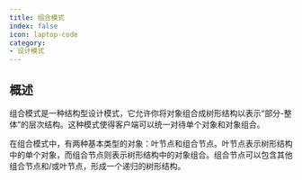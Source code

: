 ```yaml
---
title: 组合模式
index: false
icon: laptop-code
category:
- 设计模式
---
```


## 概述

组合模式是一种结构型设计模式，它允许你将对象组合成树形结构以表示“部分-整体”的层次结构。这种模式使得客户端可以统一对待单个对象和对象组合。

在组合模式中，有两种基本类型的对象：叶节点和组合节点。叶节点表示树形结构中的单个对象，而组合节点则表示树形结构中的对象组合。组合节点可以包含其他组合节点和/或叶节点，形成一个递归的树形结构。



